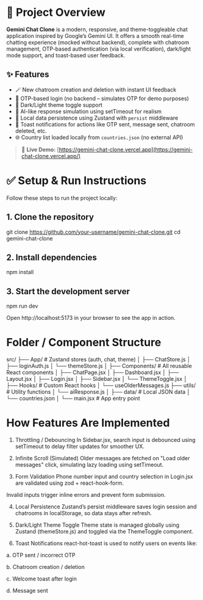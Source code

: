 # 🌟 Project Overview

**Gemini Chat Clone** is a modern, responsive, and theme-toggleable chat application inspired by Google’s Gemini UI. It offers a smooth real-time chatting experience (mocked without backend), complete with chatroom management, OTP-based authentication (via local verification), dark/light mode support, and toast-based user feedback.

## ✨ Features

- 🪄 New chatroom creation and deletion with instant UI feedback
- 📱 OTP-based login (no backend – simulates OTP for demo purposes)
- 🌙 Dark/Light theme toggle support
- 🤖 AI-like response simulation using setTimeout for realism
- 🚀 Local data persistence using Zustand with `persist` middleware
- 🔔 Toast notifications for actions like OTP sent, message sent, chatroom deleted, etc.
- 🌐 Country list loaded locally from `countries.json` (no external API)

> 🔗 **Live Demo:** [https://gemini-chat-clone.vercel.app](https://gemini-chat-clone.vercel.app/)


# ✅ Setup & Run Instructions

Follow these steps to run the project locally:

## 1. Clone the repository
git clone https://github.com/your-username/gemini-chat-clone.git
cd gemini-chat-clone

## 2. Install dependencies
npm install

## 3. Start the development server
npm run dev

Open http://localhost:5173 in your browser to see the app in action.

# Folder / Component Structure

src/
├── App/                   # Zustand stores (auth, chat, theme)
│   ├── ChatStore.js
│   ├── loginAuth.js
│   └── themeStore.js
│
├── Components/            # All reusable React components
│   ├── ChatPage.jsx
│   ├── Dashboard.jsx
│   ├── Layout.jsx
│   ├── Login.jsx
│   ├── Sidebar.jsx
│   └── ThemeToggle.jsx
│
├── Hooks/                 # Custom React hooks 
│   └── useOlderMessages.js
├── utils/                 # Utility functions
│   └── aiResponse.js
│
├── data/                  # Local JSON data
│   └── countries.json
│
└── main.jsx               # App entry point

 # How Features Are Implemented

1. Throttling / Debouncing
In Sidebar.jsx, search input is debounced using setTimeout to delay filter updates for smoother UX.

2. Infinite Scroll (Simulated)
Older messages are fetched on "Load older messages" click, simulating lazy loading using setTimeout.

3. Form Validation
Phone number input and country selection in Login.jsx are validated using zod + react-hook-form.

Invalid inputs trigger inline errors and prevent form submission.

4. Local Persistence
Zustand’s persist middleware saves login session and chatrooms in localStorage, so data stays after refresh.

5. Dark/Light Theme Toggle
Theme state is managed globally using Zustand (themeStore.js) and toggled via the ThemeToggle component.

6. Toast Notifications
react-hot-toast is used to notify users on events like:

a. OTP sent / incorrect OTP

b. Chatroom creation / deletion

c. Welcome toast after login

d. Message sent



